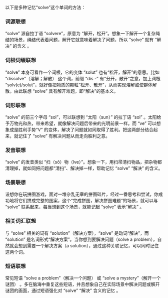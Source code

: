 以下是多种记忆“solve”这个单词的方法：

### 词源联想
“solve” 源自拉丁语 “solvere”，原意为 “解开，松开”。想象一下解开一个复杂绳结的场景，绳结代表着问题，解开它就意味着解决了问题，所以 “solve” 就有 “解决” 的含义 。

### 词根词缀联想
“solve” 本身可看作一个词根，它的变体 “solut” 也有“松开，解开”的意思。比如 “dissolve”（溶解；解散） 这个词，前缀 “dis -” 有“分开，散开”之意，加上词根 “solv(e)/solut”，就好像把物质的颗粒“松开、散开”，从而实现溶解或使群体解散。由此联想 “solve” 具有解开难题，即“解决”的基本义。 

### 词形联想
“solve” 的前三个字母 “sol”，可以联想到 “太阳（sun）” 的拉丁语 “sol” 。太阳给予万物光和热，带来希望，就像解决问题后带来的光明前景一样。而 “ve” 可以想象成是胜利手势“V” 的变体，解决了问题就如同取得了胜利。把这两部分结合起来，就记住了 “solve” 有解决问题从而走向胜利之意。

### 发音联想
“solve” 的发音类似 “扫（sǒ）物（lve）”。想象一下，用扫帚清扫物品，把杂物都清理掉，就如同把问题都“清扫”、解决掉一样，帮助记忆 “solve” “解决” 的含义。

### 场景联想
设想你在玩拼图游戏，面对一堆杂乱无章的拼图碎片，经过一番思考和尝试，你成功地将它们拼成完整的图案，这个“完成拼图，解决拼图难题”的场景，就可以与 “solve” 联系起来，每当想到这个场景，就能记起 “solve” 表示“解决” 。

### 相关词汇联想
与 “solve” 相关的词有 “solution”（解决方案），“solve” 是动词“解决”，而 “solution” 是名词形式“解决方案”。当你想到要解决问题（solve a problem），自然就会想到需要一个解决方案（a solution），通过这种关联记忆，可以同时记住这两个词。 

### 短语联想
常见短语 “solve a problem”（解决一个问题） 或 “solve a mystery”（解开一个谜团） 。多在脑海中重复这些短语，并且想象自己在实际场景中解决问题或解开谜团的画面，通过短语强化对 “solve” “解决” 含义的记忆 。 